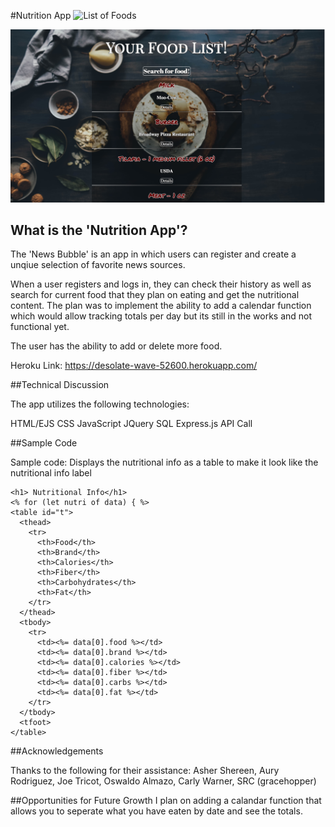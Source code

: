 #Nutrition App
![List of Foods](stat.png)

![Nutrition info](list.png)


## What is the 'Nutrition App'?

The 'News Bubble' is an app in which users can register and create a unqiue selection of favorite news sources.

When a user registers and logs in, they can check their history as well as search for current food
that they plan on eating and get the nutritional content. The plan was to implement the ability to 
add a calendar function which would allow tracking totals per day but its still in the works and not functional yet. 

The user has the ability to add or delete more food.

Heroku Link: https://desolate-wave-52600.herokuapp.com/

##Technical Discussion

The app utilizes the following technologies:

HTML/EJS 
CSS
JavaScript
JQuery
SQL 
Express.js 
API Call 



##Sample Code

Sample code: Displays the nutritional info as a table to make it look like
the nutritional info label

```
<h1> Nutritional Info</h1>
<% for (let nutri of data) { %>
<table id="t">
  <thead>
    <tr>
      <th>Food</th>
      <th>Brand</th>
      <th>Calories</th>
      <th>Fiber</th>
      <th>Carbohydrates</th>
      <th>Fat</th>
    </tr>
  </thead>
  <tbody>
    <tr>
      <td><%= data[0].food %></td>
      <td><%= data[0].brand %></td>
      <td><%= data[0].calories %></td>
      <td><%= data[0].fiber %></td>
      <td><%= data[0].carbs %></td>
      <td><%= data[0].fat %></td>
    </tr>
  </tbody>
  <tfoot>
</table>
```

##Acknowledgements

Thanks to the following for their assistance: Asher Shereen, Aury Rodriguez, Joe Tricot, Oswaldo Almazo, Carly Warner, SRC (gracehopper)

##Opportunities for Future Growth
I plan on adding a calandar function that allows you to seperate what you have eaten by date and see the totals. 
